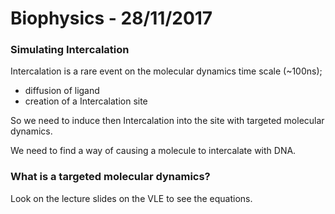 # Biophysics - 28/11/2017

### Simulating Intercalation

Intercalation is a rare event on the molecular dynamics time scale (~100ns);

  - diffusion of ligand
  - creation of a Intercalation site

So we need to induce then Intercalation into the site with targeted molecular dynamics.

We need to find a way of causing a molecule to intercalate with DNA.

### What is a targeted molecular dynamics?

Look on the lecture slides on the VLE to see the equations.

###

